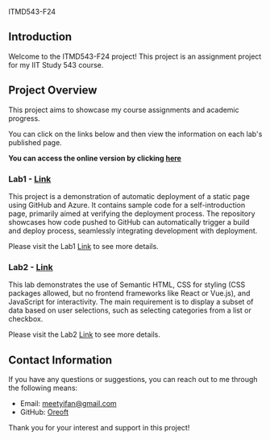ITMD543-F24

## Introduction

Welcome to the ITMD543-F24 project! This project is an assignment project for my IIT Study 543 course.

## Project Overview

This project aims to showcase my course assignments and academic progress.

You can click on the links below and then view the information on each lab's published page.

**You can access the online version by clicking [here](https://oreoft.github.io/ITMD543-F24)**

### Lab1 - [Link](lab-1)

This project is a demonstration of automatic deployment of a static page using GitHub and Azure. It contains sample code
for a self-introduction page, primarily aimed at verifying the deployment process. The repository showcases how code
pushed to GitHub can automatically trigger a build and deploy process, seamlessly integrating development with
deployment.

Please visit the Lab1 [Link](lab-1) to see more details.

### Lab2 - [Link](lab-2)

This lab demonstrates the use of Semantic HTML, CSS for styling (CSS packages allowed, but no frontend frameworks like
React or Vue.js), and JavaScript for interactivity. The main requirement is to display a subset of data based on user
selections, such as selecting categories from a list or checkbox.

Please visit the Lab2 [Link](lab-2) to see more details.

## Contact Information

If you have any questions or suggestions, you can reach out to me through the following means:

- Email: meetyifan@gmail.com
- GitHub: [Oreoft](https://github.com/oreoft)

Thank you for your interest and support in this project!




